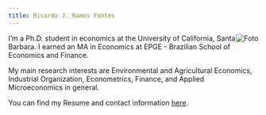 ```yaml
---
title: Ricardo J. Ramos Fontes
---
```


<img src="/content/static/professional_pic.jpg/" style="max-width:25%;min-width:40px;float:right;" alt="Foto" />

I’m a Ph.D. student in economics at the University of California, Santa Barbara. I earned an MA in Economics at EPGE - Brazilian School of Economics and Finance. 

My main research interests are Environmental and Agricultural Economics, Industrial Organization, Econometrics, Finance, and Applied Microeconomics in general.

You can find my Resume and contact information [here](/about/).
